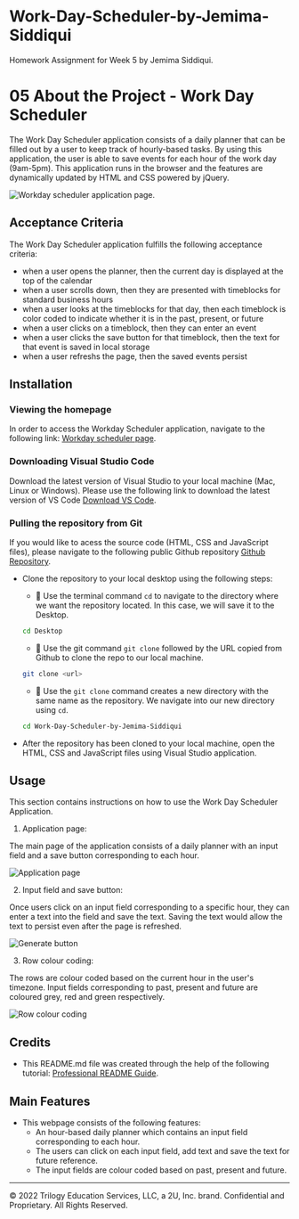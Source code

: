 # Work-Day-Scheduler-by-Jemima-Siddiqui

Homework Assignment for Week 5 by Jemima Siddiqui. 

# 05 About the Project - Work Day Scheduler

The Work Day Scheduler application consists of a daily planner that can be filled out by a user to keep track of hourly-based tasks. By using this application, the user is able to save events for each hour of the work day (9am-5pm). This application runs in the browser and the features are dynamically updated by HTML and CSS powered by jQuery. 

![Workday scheduler application page.](./Assets/)

## Acceptance Criteria

The Work Day Scheduler application fulfills the following acceptance criteria: 
* when a user opens the planner, then the current day is displayed at the top of the calendar
* when a user scrolls down, then they are presented with timeblocks for standard business hours
* when a user looks at the timeblocks for that day, then each timeblock is color coded to indicate whether it is in the past, present, or future
* when a user clicks on a timeblock, then they can enter an event
* when a user clicks the save button for that timeblock, then the text for that event is saved in local storage
* when a user refreshs the page, then the saved events persist

## Installation

### Viewing the homepage 

In order to access the Workday Scheduler application, navigate to the following link: 
 [Workday scheduler page](). 

### Downloading Visual Studio Code 

 Download the latest version of Visual Studio to your local machine (Mac, Linux or Windows). Please use the following link to download the latest version of VS Code [Download VS Code](https://code.visualstudio.com/download). 

### Pulling the repository from Git 

If you would like to acess the source code (HTML, CSS and JavaScript files), please navigate to the following public Github repository [Github Repository](). 

* Clone the repository to your local desktop using the following steps:

  * 🔑 Use the terminal command `cd` to navigate to the directory where we want the repository located. In this case, we will save it to the Desktop. 

  ```bash
  cd Desktop
  ```

  * 🔑 Use the git command `git clone` followed by the URL copied from Github to clone the repo to our local machine.

  ```bash
  git clone <url>
  ```

  * 🔑 Use the `git clone` command creates a new directory with the same name as the repository. We navigate into our new directory using `cd`.

  ```bash
  cd Work-Day-Scheduler-by-Jemima-Siddiqui
  ```
* After the repository has been cloned to your local machine, open the HTML, CSS and JavaScript files using Visual Studio application. 

## Usage 

This section contains instructions on how to use the Work Day Scheduler Application. 

1. Application page: 

The main page of the application consists of a daily planner with an input field and a save button corresponding to each hour.  

![Application page](./Assets/)

2. Input field and save button:

Once users click on an input field corresponding to a specific hour, they can enter a text into the field and save the text. Saving the text would allow the text to persist even after the page is refreshed. 

![Generate button](./Assets/)

3. Row colour coding:

The rows are colour coded based on the current hour in the user's timezone. Input fields corresponding to past, present and future are coloured grey, red and green respectively.  

![Row colour coding](./Assets/)

## Credits

* This README.md file was created through the help of the following tutorial: [Professional README Guide](https://coding-boot-camp.github.io/full-stack/github/professional-readme-guide).

## Main Features

* This webpage consists of the following features: 
  * An hour-based daily planner which contains an input field corresponding to each hour. 
  * The users can click on each input field, add text and save the text for future reference. 
  * The input fields are colour coded based on past, present and future. 
---
© 2022 Trilogy Education Services, LLC, a 2U, Inc. brand. Confidential and Proprietary. All Rights Reserved.

